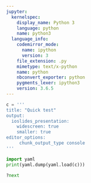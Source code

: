 ```yaml
---
jupyter:
  kernelspec:
    display_name: Python 3
    language: python
    name: python3
  language_info:
    codemirror_mode:
      name: ipython
      version: 3
    file_extension: .py
    mimetype: text/x-python
    name: python
    nbconvert_exporter: python
    pygments_lexer: ipython3
    version: 3.6.5
---
```


```python
c = '''
title: "Quick test"
output:
  ioslides_presentation:
    widescreen: true
    smaller: true
editor_options:
     chunk_output_type console
'''
```

```python
import yaml
print(yaml.dump(yaml.load(c)))
```

```python
?next
```
